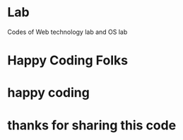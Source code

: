 # Lab
Codes of Web technology lab and OS lab
# Happy Coding Folks
# happy coding
# thanks for sharing this code
